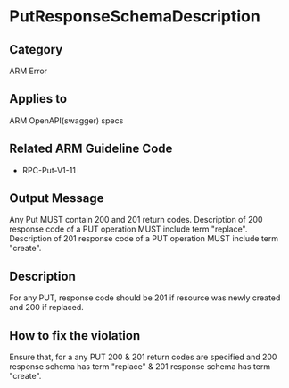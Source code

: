# PutResponseSchemaDescription

## Category

ARM Error

## Applies to

ARM OpenAPI(swagger) specs

## Related ARM Guideline Code

- RPC-Put-V1-11

## Output Message

Any Put MUST contain 200 and 201 return codes.
Description of 200 response code of a PUT operation MUST include term "replace".
Description of 201 response code of a PUT operation MUST include term "create".

## Description

For any PUT, response code should be 201 if resource was newly created and 200 if replaced.

## How to fix the violation

Ensure that, for a any PUT 200 & 201 return codes are specified and 200 response schema has term "replace" & 201 response schema has term "create".

